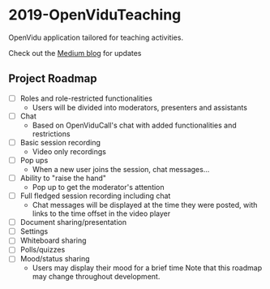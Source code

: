 # 2019-OpenViduTeaching
OpenVidu application tailored for teaching activities.

Check out the [Medium blog](https://medium.com/@diego.mzmn) for updates

## Project Roadmap
- [ ] Roles and role-restricted functionalities
	* Users will be divided into moderators, presenters and assistants
- [ ] Chat
	* Based on OpenViduCall's chat with added functionalities and restrictions
- [ ] Basic session recording
	* Video only recordings
- [ ] Pop ups
	* When a new user joins the session, chat messages...
- [ ] Ability to "raise the hand"
	* Pop up to get the moderator's attention
- [ ] Full fledged session recording including chat
	* Chat messages will be displayed at the time they were posted, with links to the time offset in the video player
- [ ] Document sharing/presentation
- [ ] Settings
- [ ] Whiteboard sharing
- [ ] Polls/quizzes
- [ ] Mood/status sharing
	* Users may display their mood for a brief time
Note that this roadmap may change throughout development.

